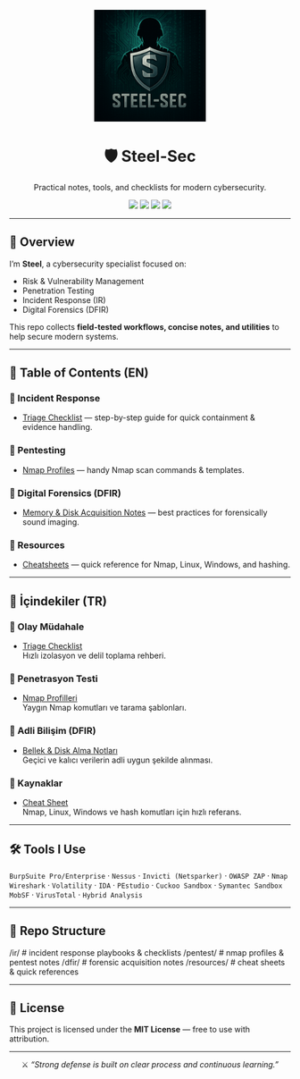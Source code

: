 <p align="center">
  <img src="./steel-sec-logo.png" alt="Steel-Sec Logo" width="200" width="120" alt="Steel-Sec Logo"/>
</p>

<h1 align="center">🛡️ Steel-Sec</h1>
<p align="center">
  Practical notes, tools, and checklists for modern cybersecurity.  
</p>

<p align="center">
  <img src="https://img.shields.io/badge/status-active-brightgreen?style=for-the-badge" />
  <img src="https://img.shields.io/badge/license-MIT-blue?style=for-the-badge" />
  <img src="https://img.shields.io/badge/CEH-candidate-orange?style=for-the-badge" />
  <img src="https://img.shields.io/badge/area-cybersecurity-red?style=for-the-badge" />
</p>

---

## 🔎 Overview
I’m **Steel**, a cybersecurity specialist focused on:
- Risk & Vulnerability Management  
- Penetration Testing  
- Incident Response (IR)  
- Digital Forensics (DFIR)  

This repo collects **field-tested workflows, concise notes, and utilities** to help secure modern systems.  

---

## 📑 Table of Contents (EN)

### 🔹 Incident Response
- [Triage Checklist](./ir/triage-checklist.md) — step-by-step guide for quick containment & evidence handling.

### 🔹 Pentesting
- [Nmap Profiles](./pentest/nmap-profiles.md) — handy Nmap scan commands & templates.

### 🔹 Digital Forensics (DFIR)
- [Memory & Disk Acquisition Notes](./dfir/memory-acq-notes.md) — best practices for forensically sound imaging.

### 🔹 Resources
- [Cheatsheets](./resources/cheatsheets.md) — quick reference for Nmap, Linux, Windows, and hashing.

---

## 📑 İçindekiler (TR)

### 🔹 Olay Müdahale
- [Triage Checklist](./ir/triage-checklist.md)  
  Hızlı izolasyon ve delil toplama rehberi.

### 🔹 Penetrasyon Testi
- [Nmap Profilleri](./pentest/nmap-profiles.md)  
  Yaygın Nmap komutları ve tarama şablonları.

### 🔹 Adli Bilişim (DFIR)
- [Bellek & Disk Alma Notları](./dfir/memory-acq-notes.md)  
  Geçici ve kalıcı verilerin adli uygun şekilde alınması.

### 🔹 Kaynaklar
- [Cheat Sheet](./resources/cheatsheets.md)  
  Nmap, Linux, Windows ve hash komutları için hızlı referans.

---

## 🛠️ Tools I Use
`BurpSuite Pro/Enterprise` · `Nessus` · `Invicti (Netsparker)` · `OWASP ZAP` · `Nmap`  
`Wireshark` · `Volatility` · `IDA` · `PEstudio` · `Cuckoo Sandbox` · `Symantec Sandbox`  
`MobSF` · `VirusTotal` · `Hybrid Analysis`

---

## 🧩 Repo Structure
/ir/ # incident response playbooks & checklists
/pentest/ # nmap profiles & pentest notes
/dfir/ # forensic acquisition notes
/resources/ # cheat sheets & quick references


---

## 📝 License
This project is licensed under the **MIT License** — free to use with attribution.  

---

<p align="center">
⚔️ <i>“Strong defense is built on clear process and continuous learning.”</i>
</p>
